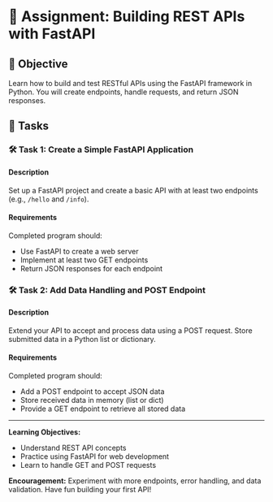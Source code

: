 # 📘 Assignment: Building REST APIs with FastAPI

## 🎯 Objective

Learn how to build and test RESTful APIs using the FastAPI framework in Python. You will create endpoints, handle requests, and return JSON responses.

## 📝 Tasks

### 🛠️ Task 1: Create a Simple FastAPI Application

#### Description
Set up a FastAPI project and create a basic API with at least two endpoints (e.g., `/hello` and `/info`).

#### Requirements
Completed program should:

- Use FastAPI to create a web server
- Implement at least two GET endpoints
- Return JSON responses for each endpoint

### 🛠️ Task 2: Add Data Handling and POST Endpoint

#### Description
Extend your API to accept and process data using a POST request. Store submitted data in a Python list or dictionary.

#### Requirements
Completed program should:

- Add a POST endpoint to accept JSON data
- Store received data in memory (list or dict)
- Provide a GET endpoint to retrieve all stored data

---

**Learning Objectives:**
- Understand REST API concepts
- Practice using FastAPI for web development
- Learn to handle GET and POST requests

**Encouragement:**
Experiment with more endpoints, error handling, and data validation. Have fun building your first API!
